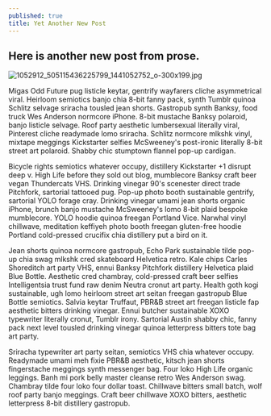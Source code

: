 ```yaml
---
published: true
title: Yet Another New Post
---
```


## Here is another new post from prose.

![1052912_505115436225799_1441052752_o-300x199.jpg]({{site.baseurl}}/assets/img/1052912_505115436225799_1441052752_o-300x199.jpg)

Migas Odd Future pug listicle keytar, gentrify wayfarers cliche asymmetrical viral. Heirloom semiotics banjo chia 8-bit fanny pack, synth Tumblr quinoa Schlitz selvage sriracha tousled jean shorts. Gastropub synth Banksy, food truck Wes Anderson normcore iPhone. 8-bit mustache Banksy polaroid, banjo listicle selvage. Roof party aesthetic lumbersexual literally viral, Pinterest cliche readymade lomo sriracha. Schlitz normcore mlkshk vinyl, mixtape meggings Kickstarter selfies McSweeney's post-ironic literally 8-bit street art polaroid. Shabby chic stumptown flannel pop-up cardigan.

Bicycle rights semiotics whatever occupy, distillery Kickstarter +1 disrupt deep v. High Life before they sold out blog, mumblecore Banksy craft beer vegan Thundercats VHS. Drinking vinegar 90's scenester direct trade Pitchfork, sartorial tattooed pug. Pop-up photo booth sustainable gentrify, sartorial YOLO forage cray. Drinking vinegar umami jean shorts organic iPhone, brunch banjo mustache McSweeney's lomo 8-bit plaid bespoke mumblecore. YOLO hoodie quinoa freegan Portland Vice. Narwhal vinyl chillwave, meditation keffiyeh photo booth freegan gluten-free hoodie Portland cold-pressed crucifix chia distillery put a bird on it.

Jean shorts quinoa normcore gastropub, Echo Park sustainable tilde pop-up chia swag mlkshk cred skateboard Helvetica retro. Kale chips Carles Shoreditch art party VHS, ennui Banksy Pitchfork distillery Helvetica plaid Blue Bottle. Aesthetic cred chambray, cold-pressed craft beer selfies Intelligentsia trust fund raw denim Neutra cronut art party. Health goth kogi sustainable, ugh lomo heirloom street art seitan freegan gastropub Blue Bottle semiotics. Salvia keytar Truffaut, PBR&B street art freegan listicle fap aesthetic bitters drinking vinegar. Ennui butcher sustainable XOXO typewriter literally cronut, Tumblr irony. Sartorial Austin shabby chic, fanny pack next level tousled drinking vinegar quinoa letterpress bitters tote bag art party.

Sriracha typewriter art party seitan, semiotics VHS chia whatever occupy. Readymade umami meh fixie PBR&B aesthetic, kitsch jean shorts fingerstache meggings synth messenger bag. Four loko High Life organic leggings. Banh mi pork belly master cleanse retro Wes Anderson swag. Chambray tilde four loko four dollar toast. Chillwave bitters small batch, wolf roof party banjo meggings. Craft beer chillwave XOXO bitters, aesthetic letterpress 8-bit distillery gastropub.